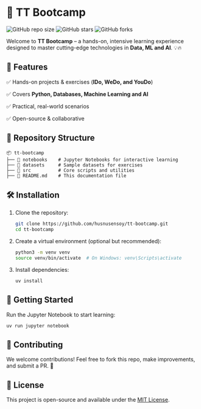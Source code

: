 # 🚀 TT Bootcamp

![GitHub repo size](https://img.shields.io/github/repo-size/husnusensoy/tt-bootcamp)
![GitHub stars](https://img.shields.io/github/stars/husnusensoy/tt-bootcamp?style=social)
![GitHub forks](https://img.shields.io/github/forks/husnusensoy/tt-bootcamp?style=social)

Welcome to **TT Bootcamp** – a hands-on, intensive learning experience designed to master cutting-edge technologies in **Data, ML and AI**. 💡🔥

## 📌 Features
✅ Hands-on projects & exercises (**IDo, WeDo, and YouDo**)

✅ Covers **Python, Databases, Machine Learning and AI**  

✅ Practical, real-world scenarios  

✅ Open-source & collaborative  

## 📂 Repository Structure
```
📦 tt-bootcamp
├── 📁 notebooks    # Jupyter Notebooks for interactive learning
├── 📁 datasets     # Sample datasets for exercises
├── 📁 src          # Core scripts and utilities
├── 📄 README.md    # This documentation file
```

## 🛠 Installation
1. Clone the repository:
   ```bash
   git clone https://github.com/husnusensoy/tt-bootcamp.git
   cd tt-bootcamp
   ```
2. Create a virtual environment (optional but recommended):
   ```bash
   python3 -m venv venv
   source venv/bin/activate  # On Windows: venv\Scripts\activate
   ```
3. Install dependencies:
   ```bash
   uv install
   ```

## 🚀 Getting Started
Run the Jupyter Notebook to start learning:
```bash
uv run jupyter notebook
```

## 🤝 Contributing
We welcome contributions! Feel free to fork this repo, make improvements, and submit a PR. 🙌

## 📄 License
This project is open-source and available under the [MIT License](LICENSE).

